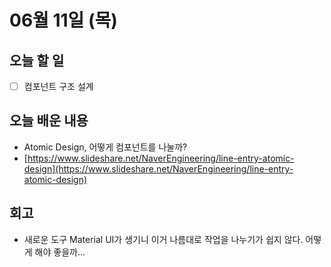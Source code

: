 # 06월 11일 \(목\)

## 오늘 할 일

* [ ] 컴포넌트 구조 설계

## 오늘 배운 내용

* Atomic Design, 어떻게 컴포넌트를 나눌까?
* [https://www.slideshare.net/NaverEngineering/line-entry-atomic-design](https://www.slideshare.net/NaverEngineering/line-entry-atomic-design)

## 회고

* 새로운 도구 Material UI가 생기니 이거 나름대로 작업을 나누기가 쉽지 않다. 어떻게 해야 좋을까...

